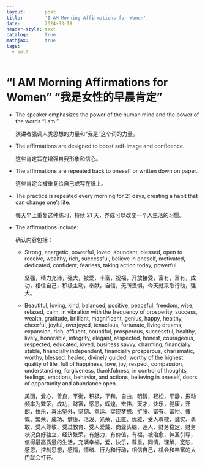 ```yaml
---
layout:       post
title:        'I AM Morning Affirmations for Women'
date:         2024-03-19
header-style: text
catalog:      true
mathjax:      true
tags:
  - self
---
```


# “I AM Morning Affirmations for Women” “我是女性的早晨肯定”

- The speaker emphasizes the power of the human mind and the power of the words “I am.”
  
  演讲者强调人类思想的力量和“我是”这个词的力量。
  
- The affirmations are designed to boost self-image and confidence.
  
  这些肯定旨在增强自我形象和信心。
  
- The affirmations are repeated back to oneself or written down on paper.
  
  这些肯定会被重复给自己或写在纸上。
  
- The practice is repeated every morning for 21 days, creating a habit that can change one’s life.
  
  每天早上重复这种练习，持续 21 天，养成可以改变一个人生活的习惯。
  
- The affirmations include:

  确认内容包括：
  
  - Strong, energetic, powerful, loved, abundant, blessed, open to receive, wealthy, rich, successful, believe in oneself, motivated, dedicated, confident, fearless, taking action today, powerful.
    
    坚强，精力充沛，强大，被爱，丰富，祝福，开放接受，富有，富有，成功，相信自己，积极主动，奉献，自信，无所畏惧，今天就采取行动，强大。
  - Beautiful, loving, kind, balanced, positive, peaceful, freedom, wise, relaxed, calm, in vibration with the frequency of prosperity, success, wealth, gratitude, brilliant, magnificent, genius, happy, healthy, cheerful, joyful, overjoyed, tenacious, fortunate, living dreams, expansion, rich, affluent, bountiful, prosperous, successful, healthy, lively, honorable, integrity, elegant, respected, honest, courageous, respected, educated, loved, business savvy, charming, financially stable, financially independent, financially prosperous, charismatic, worthy, blessed, healed, divinely guided, worthy of the highest quality of life, full of happiness, love, joy, respect, compassion, understanding, forgiveness, thankfulness, in control of thoughts, feelings, emotions, behavior, and actions, believing in oneself, doors of opportunity and abundance open.
    
    美丽，爱心，善良，平衡，积极，平和，自由，明智，轻松，平静，振动频率为繁荣，成功，财富，感恩，辉煌，宏伟，天才，快乐，健康，开朗，快乐，喜出望外，坚韧、幸运、实现梦想、扩张、富有、富裕、慷慨、繁荣、成功、健康、活泼、光荣、正直、优雅、受人尊敬、诚实、勇敢、受人尊敬、受过教育、受人爱戴、商业头脑、迷人、财务稳定、财务状况良好独立，经济繁荣，有魅力，有价值，有福，被治愈，神圣引导，值得最高质量的生活，充满幸福，爱，快乐，尊重，同情，理解，宽恕，感恩，控制思想，感情，情绪、行为和行动，相信自己，机会和丰富的大门就会打开。